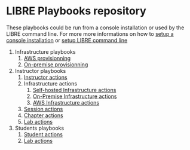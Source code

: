 # LIBRE Playbooks repository

These playbooks could be run from a console installation or used by the LIBRE command line.
For more more informations on how to [setup a console installation](../../install-console.md)
or [setup LIBRE command line](../../installer.md)

1. Infrastructure playbooks
    1. [AWS provisionning](./infra-aws)
    2. [On-premise provisionning](./infra-prem)
2. Instructor playbooks
    1. [Instructor actions](./instructor)
    2. Infrastructure actions
        1. [Self-hosted Infrastructure actions](./infra-self)
        2. [On-Premise Infrastructure actions](./infra-prem)
        3. [AWS Infrastructure actions](./infra-aws)
    3. [Session actions](./session)
    4. [Chapter actions](./chapter)
    5. [Lab actions](./lab)
3. Students playbooks
    1. [Student actions](./student)
    2. [Lab actions](./lab)
